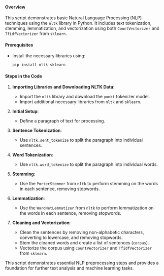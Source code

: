 #### Overview

This script demonstrates basic Natural Language Processing (NLP) techniques using the `nltk` library in Python. It includes text tokenization, stemming, lemmatization, and vectorization using both `CountVectorizer` and `TfidfVectorizer` from `sklearn`.

#### Prerequisites

- Install the necessary libraries using:
  ```bash
  pip install nltk sklearn
  ```

#### Steps in the Code

1. **Importing Libraries and Downloading NLTK Data**:
   - Import the `nltk` library and download the `punkt` tokenizer model.
   - Import additional necessary libraries from `nltk` and `sklearn`.

2. **Initial Setup**:
   - Define a paragraph of text for processing.

3. **Sentence Tokenization**:
   - Use `nltk.sent_tokenize` to split the paragraph into individual sentences.

4. **Word Tokenization**:
   - Use `nltk.word_tokenize` to split the paragraph into individual words.

5. **Stemming**:
   - Use the `PorterStemmer` from `nltk` to perform stemming on the words in each sentence, removing stopwords.

6. **Lemmatization**:
   - Use the `WordNetLemmatizer` from `nltk` to perform lemmatization on the words in each sentence, removing stopwords.

7. **Cleaning and Vectorization**:
   - Clean the sentences by removing non-alphabetic characters, converting to lowercase, and removing stopwords.
   - Stem the cleaned words and create a list of sentences (`corpus`).
   - Vectorize the corpus using `CountVectorizer` and `TfidfVectorizer` from `sklearn`.

This script demonstrates essential NLP preprocessing steps and provides a foundation for further text analysis and machine learning tasks.
